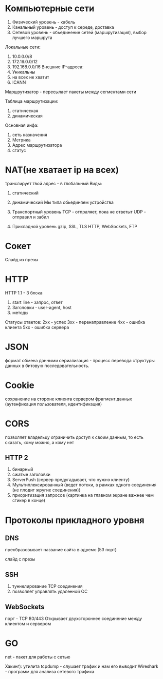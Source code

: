 # Компьютерные сети
1) Физический уровень - кабель
2) Канальный уровень - доступ к середе, доставка
3) Сетевой уровень - обьединение сетей (маршрутизация), выбор лучшего маршрута

Локальные сети:
1) 10.0.0.0/8
2) 172.16.0.0/12
3) 192.168.0.0/16
Внешние IP-адреса:
1) Уникальны
2) на всех не хватит
3) ICANN

Маршрутизатор - пересылает пакеты между сегментами сети

Таблица маршрутизации:
1) статическая
2) динамическая

Основная инфа:
1) сеть назначения
2) Метрика
3) Адрес маршрутизатора
4) статус

# NAT(не хватает ip на всех)
транслирует твой адрес - в глобальный
Виды:
1) статический
2) динамический
Мы типа обьединяем устройства



4) Транспортный уровень
TCP - отпраляет, пока не ответыт
UDP - отправил и забил

5) Прикладной уровень
gzip, SSL, TLS
HTTP, WebSockets, FTP

# Сокет
Слайд из презы

# HTTP
HTTP 1.1 - 3 блока
1) start line - запрос, ответ
2) Заголовки - user-agent, host
3) методы

Статусы ответов:
2xx - успех
3xx - перенаправление
4хх - ошибка клиента
5хх - ошибка сервера

# JSON
формат обмена данными
сериализация - процесс перевода структуры данных в битовую последовательность.

# Cookie
сохранение на стороне клиента сервером фрагмент данных (аутенфикация пользователя, идентификация)

# CORS
позволяет владельцу ограничить доступ к своим данным, то есть сказать, кому можно, а кому нет

## HTTP 2
1) бинарный
2) сжатые заголовки
3) ServerPush (сервер предугадывает, что нужно клиенту)
4) Мультиплексированный (ведет потоки, в рамках одного соединения (не плодит жругие соединения))
5) приоритизация запросов (картинка на главном экране важнее чем стикер в конце)

# Протоколы прикладного уровня
## DNS 
преобразовывает название сайта в адремс (53 порт)

слайд с презы

## SSH
1) туннелирование TCP соединения
2) позволяет управлять удаленной ОС

## WebSockets
порт - TCP 80/443
Открывает двухстороннее соединение между клиентом и сервером


# GO
net - пакет для работы с сетью

Хакинг):
утилита tcpdump - слушает трафик и нам его выводит
Wireshark - программ для анализа сетевого трафика

